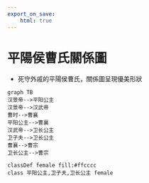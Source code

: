 ```yaml
---
export_on_save:
    html: true
---
```


# 平陽侯曹氏關係圖

- 死守外戚的平陽侯曹氏，關係圖呈現優美形狀

```mermaid
graph TB
汉景帝-->平阳公主
汉景帝-->汉武帝
曹时-->曹襄
平阳公主-->曹襄
汉武帝-->卫长公主
卫子夫-->卫长公主
曹襄-->曹宗
卫长公主-->曹宗

classDef female fill:#ffcccc
class 平阳公主,卫子夫,卫长公主 female
```